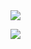 <img src="https://github-readme-stats.vercel.app/api?username=rodrigomardonesalvarez&show_icons=true&theme=onedark"/>

<a href=""> <img align="center" src="https://github-readme-stats-sigma-five.vercel.app/api/top-langs/?username=RodrigoMardonesAlvarez&theme=react&line_height=40&hide=css"/> </a>

